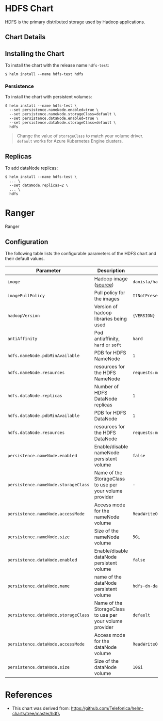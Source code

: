 # HDFS Chart

[HDFS](http://hadoop.apache.org/docs/current/hadoop-project-dist/hadoop-hdfs/HdfsUserGuide.html) is the primary distributed storage used by Hadoop applications.

## Chart Details

## Installing the Chart

To install the chart with the release name `hdfs-test`:

```
$ helm install --name hdfs-test hdfs
```

### Persistence

To install the chart with persistent volumes:

```
$ helm install --name hdfs-test \
  --set persistence.nameNode.enabled=true \
  --set persistence.nameNode.storageClass=default \
  --set persistence.dataNode.enabled=true \
  --set persistence.dataNode.storageClass=default \
  hdfs
```

> Change the value of `storageClass` to match your volume driver. `default` works for Azure Kubernetes Engine clusters.

## Replicas

To add dataNode replicas:

```
$ helm install --name hdfs-test \
  ... \
  --set dataNode.replicas=2 \
  ... \
  hdfs
```

# Ranger

Ranger

## Configuration

The following table lists the configurable parameters of the HDFS chart and their default values.

| Parameter                                         | Description                                                                        | Default                                                          |
| ------------------------------------------------- | -------------------------------                                                    | ---------------------------------------------------------------- |
| `image`                                           | Hadoop image ([source](https://github.com/Comcast/kube-yarn/tree/master/image))    | `danisla/hadoop:{VERSION}`                                       |
| `imagePullPolicy`                                 | Pull policy for the images                                                         | `IfNotPresent`                                                   |
| `hadoopVersion`                                   | Version of hadoop libraries being used                                             | `{VERSION}`                                                      |
| `antiAffinity`                                    | Pod antiaffinity, `hard` or `soft`                                                 | `hard`                                                           |
| `hdfs.nameNode.pdbMinAvailable`                   | PDB for HDFS NameNode                                                              | `1`                                                              |
| `hdfs.nameNode.resources`                         | resources for the HDFS NameNode                                                    | `requests:memory=256Mi,cpu=10m,limits:memory=2048Mi,cpu=1000m`   |
| `hdfs.dataNode.replicas`                          | Number of HDFS DataNode replicas                                                   | `1`                                                              |
| `hdfs.dataNode.pdbMinAvailable`                   | PDB for HDFS DataNode                                                              | `1`                                                              |
| `hdfs.dataNode.resources`                         | resources for the HDFS DataNode                                                    | `requests:memory=256Mi,cpu=10m,limits:memory=2048Mi,cpu=1000m`   |
| `persistence.nameNode.enabled`                    | Enable/disable nameNode persistent volume                                          | `false`                                                          |
| `persistence.nameNode.storageClass`               | Name of the StorageClass to use per your volume provider                           | `-`                                                              |
| `persistence.nameNode.accessMode`                 | Access mode for the nameNode volume                                                | `ReadWriteOnce`                                                  |
| `persistence.nameNode.size`                       | Size of the nameNode volume                                                        | `5Gi`                                                            |
| `persistence.dataNode.enabled`                    | Enable/disable dataNode persistent volume                                          | `false`                                                          |
| `persistence.dataNode.name`                       | name of the dataNode persistent volume                                             | `hdfs-dn-data`                                                   |
| `persistence.dataNode.storageClass`               | Name of the StorageClass to use per your volume provider                           | `default`                                                              |
| `persistence.dataNode.accessMode`                 | Access mode for the dataNode volume                                                | `ReadWriteOnce`                                                  |
| `persistence.dataNode.size`                       | Size of the dataNode volume                                                        | `10Gi`                                                           |


# References

- This chart was derived from: https://github.com/Telefonica/helm-charts/tree/master/hdfs
